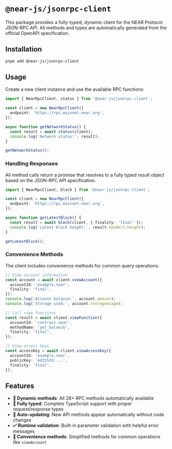 # `@near-js/jsonrpc-client`

This package provides a fully-typed, dynamic client for the NEAR Protocol JSON-RPC API. All methods and types are automatically generated from the official OpenAPI specification.

## Installation

```bash
pnpm add @near-js/jsonrpc-client
```

## Usage

Create a new client instance and use the available RPC functions:

```typescript
import { NearRpcClient, status } from '@near-js/jsonrpc-client';

const client = new NearRpcClient({
  endpoint: 'https://rpc.mainnet.near.org',
});

async function getNetworkStatus() {
  const result = await status(client);
  console.log('Network status:', result);
}

getNetworkStatus();
```

### Handling Responses

All method calls return a promise that resolves to a fully typed result object based on the JSON-RPC API specification.

```typescript
import { NearRpcClient, block } from '@near-js/jsonrpc-client';

const client = new NearRpcClient({
  endpoint: 'https://rpc.mainnet.near.org',
});

async function getLatestBlock() {
  const result = await block(client, { finality: 'final' });
  console.log('Latest block height:', result.header?.height);
}

getLatestBlock();
```

### Convenience Methods

The client includes convenience methods for common query operations:

```typescript
// View account information
const account = await client.viewAccount({
  accountId: 'example.near',
  finality: 'final',
});
console.log('Account balance:', account.amount);
console.log('Storage used:', account.storageUsage);

// Call view functions
const result = await client.viewFunction({
  accountId: 'contract.near',
  methodName: 'get_balance',
  finality: 'final',
});

// View access keys
const accessKey = await client.viewAccessKey({
  accountId: 'example.near',
  publicKey: 'ed25519:...',
  finality: 'final',
});
```

## Features

- **🔧 Dynamic methods**: All 28+ RPC methods automatically available
- **📝 Fully typed**: Complete TypeScript support with proper request/response types
- **🔄 Auto-updating**: New API methods appear automatically without code changes
- **✅ Runtime validation**: Built-in parameter validation with helpful error messages
- **🎯 Convenience methods**: Simplified methods for common operations like `viewAccount`
